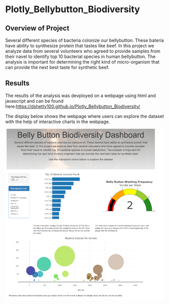 # Plotly_Bellybutton_Biodiversity

## Overview of Project
Several different species of bacteria colonize our bellybutton. These bateria have ability to synthesize protein that tastes like beef. In this project we analyze data from several volunteers who agreed to provide samples from their navel to identify top 10 bacterial species in human bellybutton. The analysis is important for determining the right kind of micro-organism that can provide the next best taste for synthetic beef.

## Results
The results of the analysis was devployed on a webpage using html and javascript and can be found here:https://dshetty100.github.io/Plotly_Bellybutton_Biodiversity/

The display below shows the webpage where users can explore the dataset with the help of interactive charts in the webpage.

![Figure1](/images/bellybutton_dashboard.png)




